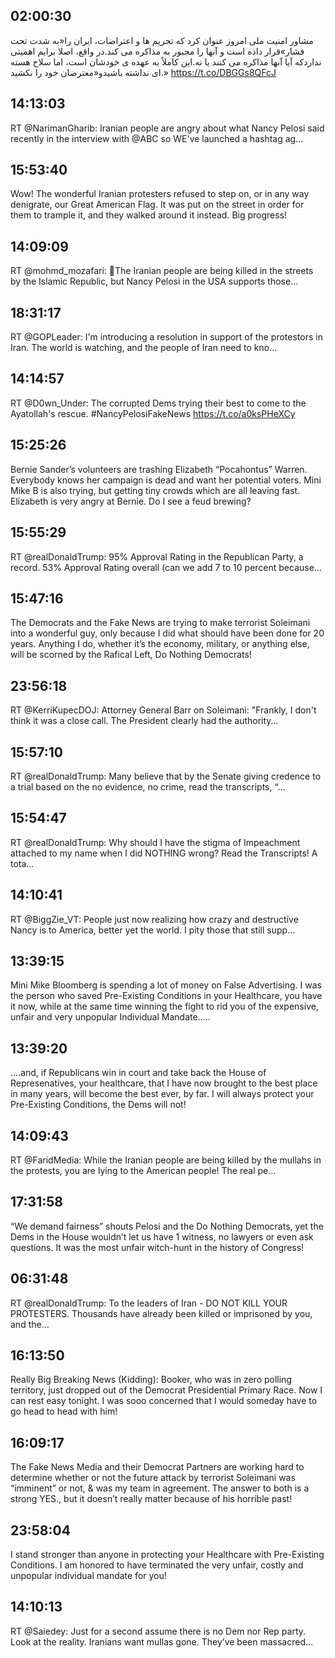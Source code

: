 ## 02:00:30
مشاور امنیت ملی امروز عنوان کرد كه تحریم ها و اعتراضات، ایران را«به شدت تحت فشار»قرار داده است و آنها را مجبور به مذاكره می كند.در واقع، اصلا برایم اهمیتی نداردکه آیا آنها مذاکره می کنند یا نه.این کاملاً به عهده ی خودشان است، اما سلاح هسته ای نداشته باشیدو«معترضان خود را نکشید.» https://t.co/DBGGs8QFcJ
## 14:13:03
RT @NarimanGharib: Iranian people are angry about what Nancy Pelosi said recently in the interview with @ABC so WE've launched a hashtag ag…
## 15:53:40
Wow! The wonderful Iranian protesters refused to step on, or in any way denigrate, our Great American Flag. It was put on the street in order for them to trample it, and they walked around it instead. Big progress!
## 14:09:09
RT @mohmd_mozafari: 🔴The Iranian people are being killed in the streets by the Islamic Republic, but Nancy Pelosi in the USA supports those…
## 18:31:17
RT @GOPLeader: I'm introducing a resolution in support of the protestors in Iran. The world is watching, and the people of Iran need to kno…
## 14:14:57
RT @D0wn_Under: The corrupted Dems trying their best to come to the Ayatollah's rescue.
#NancyPelosiFakeNews https://t.co/a0ksPHeXCy
## 15:25:26
Bernie Sander’s volunteers are trashing Elizabeth “Pocahontus” Warren. Everybody knows her campaign is dead and want her potential voters. Mini Mike B is also trying, but getting tiny crowds which are all leaving fast. Elizabeth is very angry at Bernie. Do I see a feud brewing?
## 15:55:29
RT @realDonaldTrump: 95% Approval Rating in the Republican Party, a record. 53% Approval Rating overall (can we add 7 to 10 percent because…
## 15:47:16
The Democrats and the Fake News are trying to make terrorist Soleimani into a wonderful guy, only because I did what should have been done for 20 years. Anything I do, whether it’s the economy, military, or anything else, will be scorned by the Rafical Left, Do Nothing Democrats!
## 23:56:18
RT @KerriKupecDOJ: Attorney General Barr on Soleimani: "Frankly, I don't think it was a close call. The President clearly had the authority…
## 15:57:10
RT @realDonaldTrump: Many believe that by the Senate giving credence to a trial based on the no evidence, no crime, read the transcripts, “…
## 15:54:47
RT @realDonaldTrump: Why should I have the stigma of Impeachment attached to my name when I did NOTHING wrong? Read the Transcripts! A tota…
## 14:10:41
RT @BiggZie_VT: People just now realizing how crazy and destructive Nancy is to America, better yet the world. I pity those that still supp…
## 13:39:15
Mini Mike Bloomberg is spending a lot of money on False Advertising. I was the person who saved Pre-Existing Conditions in your Healthcare, you have it now, while at the same time winning the fight to rid you of the expensive, unfair and very unpopular Individual  Mandate.....
## 13:39:20
....and, if Republicans win in court and take back the House of Represenatives, your healthcare, that I have now brought to the best place in many years, will become the best ever, by far. I will always protect your Pre-Existing Conditions, the Dems will not!
## 14:09:43
RT @FaridMedia: While the Iranian people are being killed by the mullahs in the protests, you are lying to the American people! The real pe…
## 17:31:58
“We demand fairness” shouts Pelosi and the Do Nothing Democrats, yet the Dems in the House wouldn’t let us have 1 witness, no lawyers or even ask questions. It was the most unfair witch-hunt in the history of Congress!
## 06:31:48
RT @realDonaldTrump: To the leaders of Iran - DO NOT KILL YOUR PROTESTERS. Thousands have already been killed or imprisoned by you, and the…
## 16:13:50
Really Big Breaking News (Kidding): Booker, who was in zero polling territory, just dropped out of the Democrat Presidential Primary Race. Now I can rest easy tonight. I was sooo concerned that I would someday have to go head to head with him!
## 16:09:17
The Fake News Media and their Democrat Partners are working hard to determine whether or not the future attack by terrorist Soleimani was “imminent” or not, &amp; was my team in agreement. The answer to both is a strong YES., but it doesn’t really matter because of his horrible past!
## 23:58:04
I stand stronger than anyone in protecting your Healthcare with Pre-Existing Conditions. I am honored to have terminated the very unfair, costly and unpopular individual mandate for you!
## 14:10:13
RT @Saiedey: Just for a second assume there is no Dem nor Rep party. Look at the reality. Iranians want mullas gone. They’ve been massacred…

